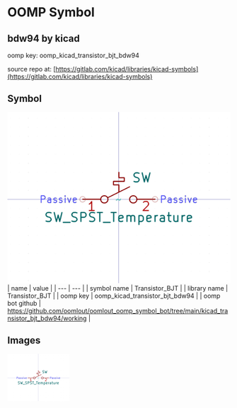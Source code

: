 # OOMP Symbol  
## bdw94  by kicad  
  
oomp key: oomp_kicad_transistor_bjt_bdw94  
  
source repo at: [https://gitlab.com/kicad/libraries/kicad-symbols](https://gitlab.com/kicad/libraries/kicad-symbols)  
## Symbol  
  
[![working.png](working_600.png)](working.png)  
| name | value | 
| --- | --- | 
| symbol name | Transistor_BJT | 
| library name | Transistor_BJT | 
| oomp key | oomp_kicad_transistor_bjt_bdw94 | 
| oomp bot github | https://github.com/oomlout/oomlout_oomp_symbol_bot/tree/main/kicad_transistor_bjt_bdw94/working | 
## Images  
  
[![working.png](working_140.png)](working.png)  
